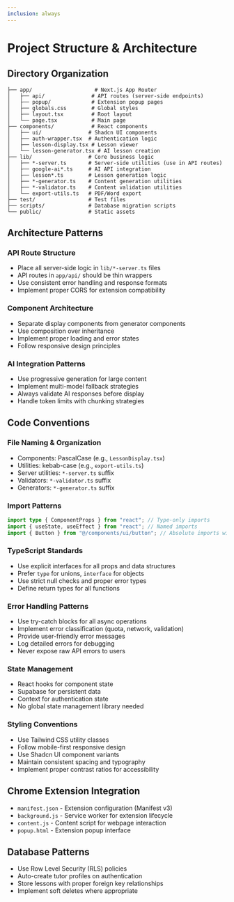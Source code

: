 ```yaml
---
inclusion: always
---
```


# Project Structure & Architecture

## Directory Organization

```
├── app/                    # Next.js App Router
│   ├── api/               # API routes (server-side endpoints)
│   ├── popup/             # Extension popup pages
│   ├── globals.css        # Global styles
│   ├── layout.tsx         # Root layout
│   └── page.tsx           # Main page
├── components/            # React components
│   ├── ui/               # Shadcn UI components
│   ├── auth-wrapper.tsx  # Authentication logic
│   ├── lesson-display.tsx # Lesson viewer
│   └── lesson-generator.tsx # AI lesson creation
├── lib/                  # Core business logic
│   ├── *-server.ts       # Server-side utilities (use in API routes)
│   ├── google-ai*.ts     # AI API integration
│   ├── lesson*.ts        # Lesson generation logic
│   ├── *-generator.ts    # Content generation utilities
│   ├── *-validator.ts    # Content validation utilities
│   └── export-utils.ts   # PDF/Word export
├── test/                 # Test files
├── scripts/              # Database migration scripts
└── public/               # Static assets
```

## Architecture Patterns

### API Route Structure

- Place all server-side logic in `lib/*-server.ts` files
- API routes in `app/api/` should be thin wrappers
- Use consistent error handling and response formats
- Implement proper CORS for extension compatibility

### Component Architecture

- Separate display components from generator components
- Use composition over inheritance
- Implement proper loading and error states
- Follow responsive design principles

### AI Integration Patterns

- Use progressive generation for large content
- Implement multi-model fallback strategies
- Always validate AI responses before display
- Handle token limits with chunking strategies

## Code Conventions

### File Naming & Organization

- Components: PascalCase (e.g., `LessonDisplay.tsx`)
- Utilities: kebab-case (e.g., `export-utils.ts`)
- Server utilities: `*-server.ts` suffix
- Validators: `*-validator.ts` suffix
- Generators: `*-generator.ts` suffix

### Import Patterns

```typescript
import type { ComponentProps } from "react"; // Type-only imports
import { useState, useEffect } from "react"; // Named imports
import { Button } from "@/components/ui/button"; // Absolute imports with @/ alias
```

### TypeScript Standards

- Use explicit interfaces for all props and data structures
- Prefer `type` for unions, `interface` for objects
- Use strict null checks and proper error types
- Define return types for all functions

### Error Handling Patterns

- Use try-catch blocks for all async operations
- Implement error classification (quota, network, validation)
- Provide user-friendly error messages
- Log detailed errors for debugging
- Never expose raw API errors to users

### State Management

- React hooks for component state
- Supabase for persistent data
- Context for authentication state
- No global state management library needed

### Styling Conventions

- Use Tailwind CSS utility classes
- Follow mobile-first responsive design
- Use Shadcn UI component variants
- Maintain consistent spacing and typography
- Implement proper contrast ratios for accessibility

## Chrome Extension Integration

- `manifest.json` - Extension configuration (Manifest v3)
- `background.js` - Service worker for extension lifecycle
- `content.js` - Content script for webpage interaction
- `popup.html` - Extension popup interface

## Database Patterns

- Use Row Level Security (RLS) policies
- Auto-create tutor profiles on authentication
- Store lessons with proper foreign key relationships
- Implement soft deletes where appropriate
